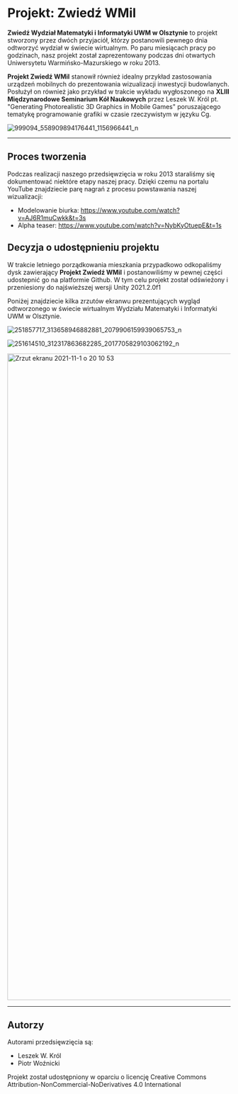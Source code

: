 # Projekt: Zwiedź WMiI
<b>Zwiedź Wydział Matematyki i Informatyki UWM w Olsztynie</b> to projekt stworzony przez dwóch przyjaciół, którzy postanowili pewnego dnia odtworzyć wydział w świecie wirtualnym. Po paru miesiącach pracy po godzinach, nasz projekt został zaprezentowany podczas dni otwartych Uniwersytetu Warmińsko-Mazurskiego w roku 2013. 

<b>Projekt Zwiedź WMiI</b> stanowił również idealny przykład zastosowania urządzeń mobilnych do prezentowania wizualizacji inwestycji budowlanych. Posłużył on również jako przykład w trakcie wykładu wygłoszonego na <b>XLIII Międzynarodowe Seminarium Kół Naukowych</b> przez Leszek W. Król pt. "Generating Photorealistic 3D Graphics in Mobile Games" poruszającego tematykę programowanie grafiki w czasie rzeczywistym w języku Cg.

![999094_558909894176441_1156966441_n](https://user-images.githubusercontent.com/10097678/139720386-a2ecc6e0-dac4-4810-9884-03b8b954845b.png)

---

## Proces tworzenia
Podczas realizacji naszego przedsięwzięcia w roku 2013 staraliśmy się dokumentować niektóre etapy naszej pracy. Dzięki czemu na portalu YouTube znajdziecie parę nagrań z procesu powstawania naszej wizualizacji:

- Modelowanie biurka: https://www.youtube.com/watch?v=AJ6R1muCwkk&t=3s
- Alpha teaser: https://www.youtube.com/watch?v=NybKyOtuepE&t=1s

## Decyzja o udostępnieniu projektu 
W trakcie letniego porządkowania mieszkania przypadkowo odkopaliśmy dysk zawierający <b>Projekt Zwiedź WMiI</b> i postanowiliśmy w pewnej części udostepnić go na platformie Github. W tym celu projekt został odświeżony i przeniesiony do najświeższej wersji Unity 2021.2.0f1

Poniżej znajdziecie kilka zrzutów ekranwu prezentujących wygląd odtworzonego w świecie wirtualnym Wydziału Matematyki i Informatyki UWM w Olsztynie.

![251857717_313658946882881_2079906159939065753_n](https://user-images.githubusercontent.com/10097678/139719784-5660d101-4494-489b-b8d5-aa522533c3a2.jpg)

![251614510_312317863682285_2017705829103062192_n](https://user-images.githubusercontent.com/10097678/139719787-933b882e-7970-49dd-bab8-b6b10372c4d4.jpg)

<img width="1460" alt="Zrzut ekranu 2021-11-1 o 20 10 53" src="https://user-images.githubusercontent.com/10097678/139727652-c072eb0f-df58-4caf-ba4b-bdde5c6329ab.png">

---

## Autorzy

Autorami przedsięwzięcia są:
- Leszek W. Król
- Piotr Woźnicki

Projekt został udostępniony w oparciu o licencję Creative Commons Attribution-NonCommercial-NoDerivatives 4.0 International
